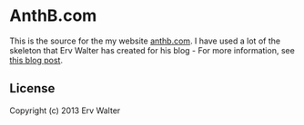 # AnthB.com

This is the source for the my website [anthb.com](http://www.anthb.com). I have used a lot of the skeleton that Erv Walter has created for his blog - For more information, see [this blog post](http://www.ewal.net/2013/10/08/blogging-with-docpad/).

## License
Copyright (c) 2013 Erv Walter